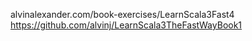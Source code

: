 alvinalexander.com/book-exercises/LearnScala3Fast4
https://github.com/alvinj/LearnScala3TheFastWayBook1
